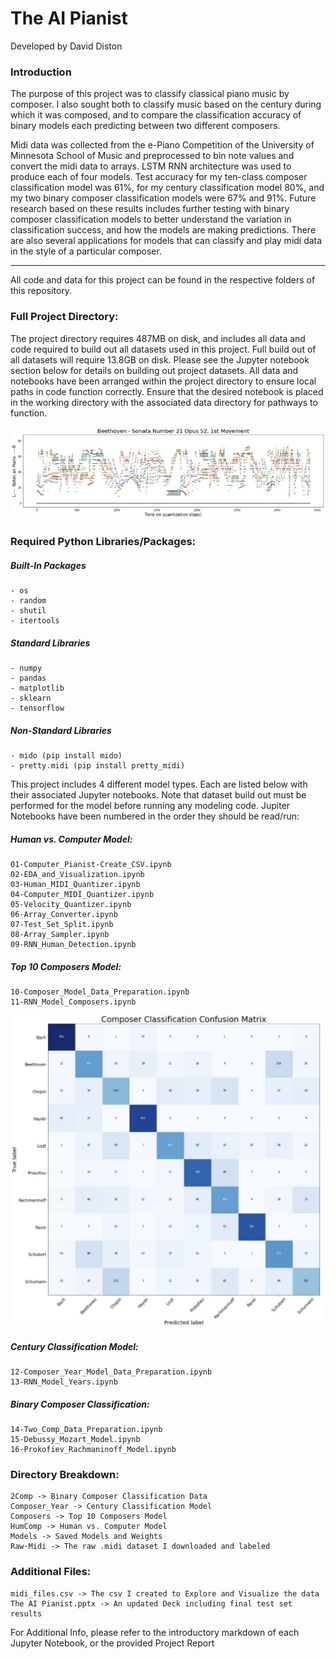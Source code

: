 # The AI Pianist

Developed by David Diston

### Introduction

The purpose of this project was to classify classical piano music by composer. I also sought both to classify music based on the century during which it was composed, and to compare the classification accuracy of binary models each predicting between two different composers.

Midi data was collected from the e-Piano Competition of the University of Minnesota School of Music and preprocessed to bin note values and convert the midi data to arrays. LSTM RNN architecture was used to produce each of four models. Test accuracy for my ten-class composer classification model was 61%, for my century classification model 80%, and my two binary composer classification models were 67% and 91%. Future research based on these results includes further testing with binary composer classification models to better understand the variation in classification success, and how the models are making predictions. There are also several applications for models that can classify and play midi data in the style of a particular composer.

---------------------
All code and data for this project can be found in the respective folders of this repository. 

### Full Project Directory:

The project directory requires 487MB on disk, and includes all data and code required to build out all datasets used in this project. Full build out of all datasets will require 13.8GB on disk. Please see the Jupyter notebook section below for details on building out project datasets. All data and notebooks have been arranged within the project directory to ensure local paths in code function correctly. Ensure that the desired notebook is placed in the working directory with the associated data directory for pathways to function.

<img src="Images/Figure%201%20_%20Sample%20Composition%20Plot.jpg" alt="sample" width="1000"/>

### Required Python Libraries/Packages:

##### Built-In Packages

    - os
    - random
    - shutil
    - itertools

##### Standard Libraries

    - numpy
    - pandas
    - matplotlib
    - sklearn
    - tensorflow

##### Non-Standard Libraries

    - mido (pip install mido)
    - pretty.midi (pip install pretty_midi)

This project includes 4 different model types. Each are listed below with their associated Jupyter notebooks. Note that dataset build out must be performed for the model before running any modeling code. Jupiter Notebooks have been numbered in the order they should be read/run:

##### Human vs. Computer Model:

    01-Computer_Pianist-Create_CSV.ipynb
    02-EDA_and_Visualization.ipynb
    03-Human_MIDI_Quantizer.ipynb
    04-Computer_MIDI_Quantizer.ipynb
    05-Velocity_Quantizer.ipynb
    06-Array_Converter.ipynb
    07-Test_Set_Split.ipynb
    08-Array_Sampler.ipynb
    09-RNN_Human_Detection.ipynb

##### Top 10 Composers Model:

    10-Composer_Model_Data_Preparation.ipynb
    11-RNN_Model_Composers.ipynb
    
<img src="Images/10%20Class%20Confusion%20Matrix.jpg" alt="results" width="600"/>

##### Century Classification Model:

    12-Composer_Year_Model_Data_Preparation.ipynb
    13-RNN_Model_Years.ipynb

##### Binary Composer Classification:

    14-Two_Comp_Data_Preparation.ipynb
    15-Debussy_Mozart_Model.ipynb
    16-Prokofiev_Rachmaninoff_Model.ipynb

### Directory Breakdown:

    2Comp -> Binary Composer Classification Data
    Composer_Year -> Century Classification Model
    Composers -> Top 10 Composers Model
    HumComp -> Human vs. Computer Model
    Models -> Saved Models and Weights
    Raw-Midi -> The raw .midi dataset I downloaded and labeled

### Additional Files:

    midi_files.csv -> The csv I created to Explore and Visualize the data
    The AI Pianist.pptx -> An updated Deck including final test set results

For Additional Info, please refer to the introductory markdown of each Jupyter Notebook, or the provided Project Report
